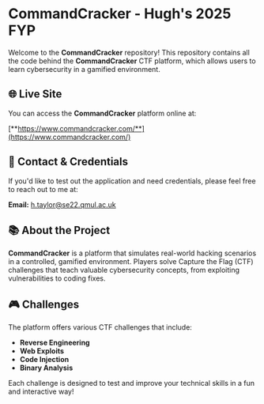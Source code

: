 # CommandCracker - Hugh's 2025 FYP

Welcome to the **CommandCracker** repository! This repository contains all the code behind the **CommandCracker** CTF platform, which allows users to learn cybersecurity in a gamified environment.

## 🌐 Live Site

You can access the **CommandCracker** platform online at:

[**https://www.commandcracker.com/**](https://www.commandcracker.com/)

## 📨 Contact & Credentials

If you'd like to test out the application and need credentials, please feel free to reach out to me at:

**Email:** [h.taylor@se22.qmul.ac.uk](mailto:h.taylor@se22.qmul.ac.uk)

## 📚 About the Project

**CommandCracker** is a platform that simulates real-world hacking scenarios in a controlled, gamified environment. Players solve Capture the Flag (CTF) challenges that teach valuable cybersecurity concepts, from exploiting vulnerabilities to coding fixes.

## 🎮 Challenges

The platform offers various CTF challenges that include:

- **Reverse Engineering**
- **Web Exploits**
- **Code Injection**
- **Binary Analysis**

Each challenge is designed to test and improve your technical skills in a fun and interactive way!
